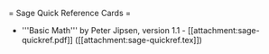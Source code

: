 = Sage Quick Reference Cards =

 * '''Basic Math''' by Peter Jipsen, version 1.1 - [[attachment:sage-quickref.pdf]] ([[attachment:sage-quickref.tex]])
